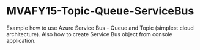 # MVAFY15-Topic-Queue-ServiceBus
Example how to use Azure Service Bus - Queue and Topic (simplest cloud architecture). Also how to create Service Bus object from console application.
